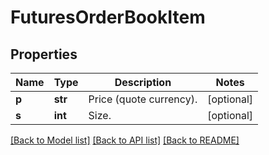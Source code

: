 # FuturesOrderBookItem

## Properties
Name | Type | Description | Notes
------------ | ------------- | ------------- | -------------
**p** | **str** | Price (quote currency). | [optional] 
**s** | **int** | Size. | [optional] 

[[Back to Model list]](../README.md#documentation-for-models) [[Back to API list]](../README.md#documentation-for-api-endpoints) [[Back to README]](../README.md)


